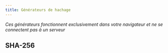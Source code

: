 ```yaml
---
title: Générateurs de hachage
---
```


_Ces générateurs fonctionnent exclusivement dans votre navigateur et ne se connectent pas à un serveur_

## SHA-256

<HashGenerator algorithm="sha-256"
    inputPlaceholder="Saisissez le texte à hacher (ceci est traité comme un mot de passe !)"
    digestPlaceholder="Cela sera mis à jour avec le hachage une fois l'entrée fournie"
/>